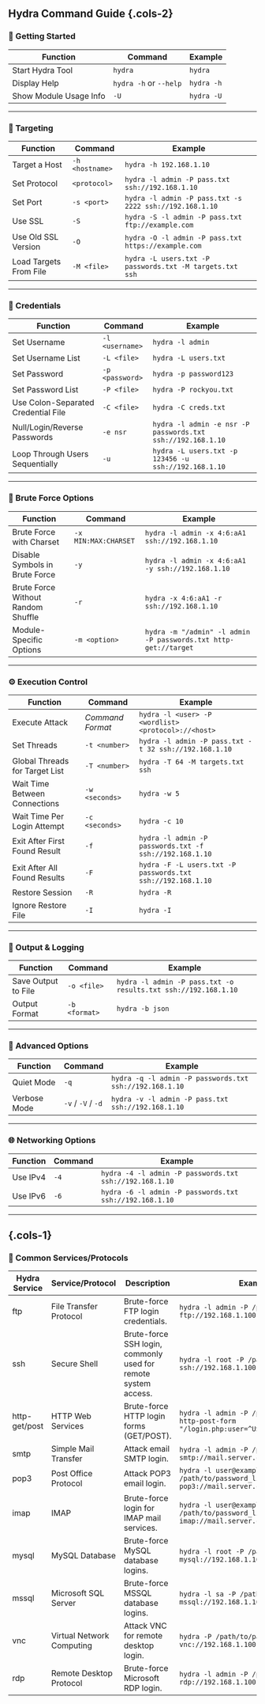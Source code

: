 ## Hydra Command Guide {.cols-2}

### 🔰 Getting Started

| Function               | Command                | Example    |
| ---------------------- | ---------------------- | ---------- |
| Start Hydra Tool       | `hydra`                | `hydra`    |
| Display Help           | `hydra -h` or `--help` | `hydra -h` |
| Show Module Usage Info | `-U`                   | `hydra -U` |

---

### 🎯 Targeting

| Function               | Command         | Example                                                  |
| ---------------------- | --------------- | -------------------------------------------------------- |
| Target a Host          | `-h <hostname>` | `hydra -h 192.168.1.10`                                  |
| Set Protocol           | `<protocol>`    | `hydra -l admin -P pass.txt ssh://192.168.1.10`          |
| Set Port               | `-s <port>`     | `hydra -l admin -P pass.txt -s 2222 ssh://192.168.1.10`  |
| Use SSL                | `-S`            | `hydra -S -l admin -P pass.txt ftp://example.com`        |
| Use Old SSL Version    | `-O`            | `hydra -O -l admin -P pass.txt https://example.com`      |
| Load Targets From File | `-M <file>`     | `hydra -L users.txt -P passwords.txt -M targets.txt ssh` |

---

### 🔐 Credentials

| Function                            | Command         | Example                                                     |
| ----------------------------------- | --------------- | ----------------------------------------------------------- |
| Set Username                        | `-l <username>` | `hydra -l admin`                                            |
| Set Username List                   | `-L <file>`     | `hydra -L users.txt`                                        |
| Set Password                        | `-p <password>` | `hydra -p password123`                                      |
| Set Password List                   | `-P <file>`     | `hydra -P rockyou.txt`                                      |
| Use Colon-Separated Credential File | `-C <file>`     | `hydra -C creds.txt`                                        |
| Null/Login/Reverse Passwords        | `-e nsr`        | `hydra -l admin -e nsr -P passwords.txt ssh://192.168.1.10` |
| Loop Through Users Sequentially     | `-u`            | `hydra -L users.txt -p 123456 -u ssh://192.168.1.10`        |

---

### 🔁 Brute Force Options

| Function                           | Command              | Example                                                         |
| ---------------------------------- | -------------------- | --------------------------------------------------------------- |
| Brute Force with Charset           | `-x MIN:MAX:CHARSET` | `hydra -l admin -x 4:6:aA1 ssh://192.168.1.10`                  |
| Disable Symbols in Brute Force     | `-y`                 | `hydra -l admin -x 4:6:aA1 -y ssh://192.168.1.10`               |
| Brute Force Without Random Shuffle | `-r`                 | `hydra -x 4:6:aA1 -r ssh://192.168.1.10`                        |
| Module-Specific Options            | `-m <option>`        | `hydra -m "/admin" -l admin -P passwords.txt http-get://target` |

---

### ⚙️ Execution Control

| Function                       | Command          | Example                                                     |
| ------------------------------ | ---------------- | ----------------------------------------------------------- |
| Execute Attack                 | _Command Format_ | `hydra -l <user> -P <wordlist> <protocol>://<host>`         |
| Set Threads                    | `-t <number>`    | `hydra -l admin -P pass.txt -t 32 ssh://192.168.1.10`       |
| Global Threads for Target List | `-T <number>`    | `hydra -T 64 -M targets.txt ssh`                            |
| Wait Time Between Connections  | `-w <seconds>`   | `hydra -w 5`                                                |
| Wait Time Per Login Attempt    | `-c <seconds>`   | `hydra -c 10`                                               |
| Exit After First Found Result  | `-f`             | `hydra -l admin -P passwords.txt -f ssh://192.168.1.10`     |
| Exit After All Found Results   | `-F`             | `hydra -F -L users.txt -P passwords.txt ssh://192.168.1.10` |
| Restore Session                | `-R`             | `hydra -R`                                                  |
| Ignore Restore File            | `-I`             | `hydra -I`                                                  |

---

### 📝 Output & Logging

| Function            | Command       | Example                                                        |
| ------------------- | ------------- | -------------------------------------------------------------- |
| Save Output to File | `-o <file>`   | `hydra -l admin -P pass.txt -o results.txt ssh://192.168.1.10` |
| Output Format       | `-b <format>` | `hydra -b json`                                                |

---

### 🔧 Advanced Options

| Function     | Command            | Example                                                 |
| ------------ | ------------------ | ------------------------------------------------------- |
| Quiet Mode   | `-q`               | `hydra -q -l admin -P passwords.txt ssh://192.168.1.10` |
| Verbose Mode | `-v` / `-V` / `-d` | `hydra -v -l admin -P pass.txt ssh://192.168.1.10`      |

---

### 🌐 Networking Options

| Function | Command | Example                                                 |
| -------- | ------- | ------------------------------------------------------- |
| Use IPv4 | `-4`    | `hydra -4 -l admin -P passwords.txt ssh://192.168.1.10` |
| Use IPv6 | `-6`    | `hydra -6 -l admin -P passwords.txt ssh://192.168.1.10` |

---

## {.cols-1}

### 🧩 Common Services/Protocols

| Hydra Service | Service/Protocol          | Description                                                    | Example Command                                                                                                |
| ------------- | ------------------------- | -------------------------------------------------------------- | -------------------------------------------------------------------------------------------------------------- |
| ftp           | File Transfer Protocol    | Brute-force FTP login credentials.                             | `hydra -l admin -P /path/to/password_list.txt ftp://192.168.1.100`                                             |
| ssh           | Secure Shell              | Brute-force SSH login, commonly used for remote system access. | `hydra -l root -P /path/to/password_list.txt ssh://192.168.1.100`                                              |
| http-get/post | HTTP Web Services         | Brute-force HTTP login forms (GET/POST).                       | `hydra -l admin -P /path/to/password_list.txt http-post-form "/login.php:user=^USER^&pass=^PASS^:F=incorrect"` |
| smtp          | Simple Mail Transfer      | Attack email SMTP login.                                       | `hydra -l admin -P /path/to/password_list.txt smtp://mail.server.com`                                          |
| pop3          | Post Office Protocol      | Attack POP3 email login.                                       | `hydra -l user@example.com -P /path/to/password_list.txt pop3://mail.server.com`                               |
| imap          | IMAP                      | Brute-force login for IMAP mail services.                      | `hydra -l user@example.com -P /path/to/password_list.txt imap://mail.server.com`                               |
| mysql         | MySQL Database            | Brute-force MySQL database logins.                             | `hydra -l root -P /path/to/password_list.txt mysql://192.168.1.100`                                            |
| mssql         | Microsoft SQL Server      | Brute-force MSSQL database logins.                             | `hydra -l sa -P /path/to/password_list.txt mssql://192.168.1.100`                                              |
| vnc           | Virtual Network Computing | Attack VNC for remote desktop login.                           | `hydra -P /path/to/password_list.txt vnc://192.168.1.100`                                                      |
| rdp           | Remote Desktop Protocol   | Brute-force Microsoft RDP login.                               | `hydra -l admin -P /path/to/password_list.txt rdp://192.168.1.100`                                             |
